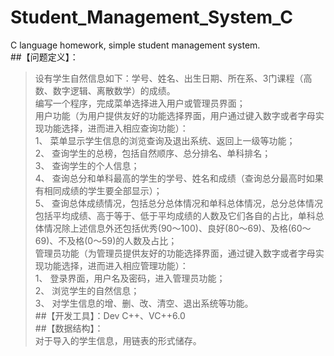# Student_Management_System_C
C language homework, simple student management system.  
##【问题定义】：  
>设有学生自然信息如下：学号、姓名、出生日期、所在系、3门课程（高数、数字逻辑、离散数学）的成绩。  
>编写一个程序，完成菜单选择进入用户或管理员界面；  
>用户功能（为用户提供友好的功能选择界面，用户通过键入数字或者字母实现功能选择，进而进入相应查询功能）：  
>1、	菜单显示学生信息的浏览查询及退出系统、返回上一级等功能；  
>2、	查询学生的总榜，包括自然顺序、总分排名、单科排名；  
>3、	查询学生的个人信息；  
4、	查询总分和单科最高的学生的学号、姓名和成绩（查询总分最高时如果有相同成绩的学生要全部显示）；   
5、	查询总体成绩情况，包括总分总体情况和单科总体情况，总分总体情况包括平均成绩、高于等于、低于平均成绩的人数及它们各自的占比，单科总体情况除上述信息外还包括优秀(90～100)、良好(80～69)、及格(60～69)、不及格(0～59)的人数及占比；  
管理员功能（为管理员提供友好的功能选择界面，通过键入数字或者字母实现功能选择，进而进入相应管理功能）：  
1、	登录界面，用户名及密码，进入管理员功能；  
2、	浏览学生的自然信息；  
3、	对学生信息的增、删、改、清空、退出系统等功能。  
##【开发工具】：Dev C++、VC++6.0  
##【数据结构】：   
对于导入的学生信息，用链表的形式储存。  
